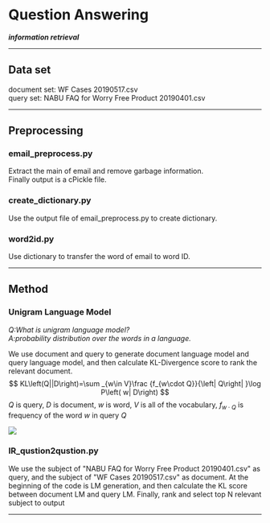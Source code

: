 
# Question Answering
<i><b>information retrieval</b></i>

---

## Data set
document set: WF Cases 20190517.csv<br>
query set:    NABU FAQ for Worry Free Product 20190401.csv

---

## Preprocessing
### email_preprocess.py
Extract the main of email and remove garbage information.<br>
Finally output is a cPickle file.
### create_dictionary.py
Use the output file of email_preprocess.py to create dictionary.
### word2id.py
Use dictionary to transfer the word of email to word ID.

---

## Method
### Unigram Language Model
<i>Q:What is unigram language model?<br>
A:probability distribution over the words in a language.<br></i>

We use document and query to generate document language model and query language model, and then calculate KL-Divergence score to rank the relevant document.
$$ KL\left(Q||D\right)=\sum _{w\in V}\frac {f_{w\cdot Q}}{\left| Q\right| }\log P\left( w| D\right) $$
$Q$ is query, $D$ is document, $w$ is word, $V$ is all of the vocabulary, $f_{w\cdot Q}$ is frequency of the word $w$ in query $Q$

<img src="http://latex.codecogs.com/gif.latex?\ {KL(Q||D)}=\sum _{w\in V}\frac {f_{w\cdot Q}}{\left| Q\right| }\log P\left( w| D\right)" />

### IR_qustion2qustion.py
We use the subject of "NABU FAQ for Worry Free Product 20190401.csv" as query, and the subject of "WF Cases 20190517.csv" as document. At the beginning of the code is LM generation, and then calculate the KL score between document LM and query LM. Finally, rank and select top N relevant subject to output<br> 


---

